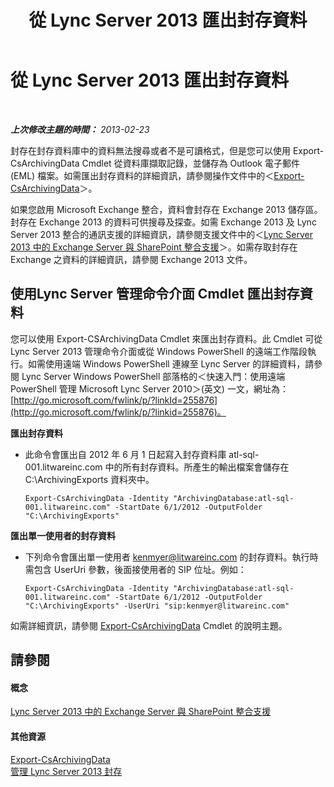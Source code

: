 ﻿---
title: 從 Lync Server 2013 匯出封存資料
TOCTitle: 從 Lync Server 2013 匯出封存資料
ms:assetid: 09450d54-769b-4741-924b-e390664d506f
ms:mtpsurl: https://technet.microsoft.com/zh-tw/library/JJ204657(v=OCS.15)
ms:contentKeyID: 49290020
ms.date: 08/10/2015
mtps_version: v=OCS.15
ms.translationtype: HT
---

# 從 Lync Server 2013 匯出封存資料

 

_**上次修改主題的時間：** 2013-02-23_

封存在封存資料庫中的資料無法搜尋或者不是可讀格式，但是您可以使用 Export-CsArchivingData Cmdlet 從資料庫擷取記錄，並儲存為 Outlook 電子郵件 (EML) 檔案。如需匯出封存資料的詳細資訊，請參閱操作文件中的＜[Export-CsArchivingData](export-csarchivingdata.md)＞。

如果您啟用 Microsoft Exchange 整合，資料會封存在 Exchange 2013 儲存區。封存在 Exchange 2013 的資料可供搜尋及探查。如需 Exchange 2013 及 Lync Server 2013 整合的通訊支援的詳細資訊，請參閱支援文件中的＜[Lync Server 2013 中的 Exchange Server 與 SharePoint 整合支援](lync-server-2013-exchange-and-sharepoint-integration-support.md)＞。如需存取封存在 Exchange 之資料的詳細資訊，請參閱 Exchange 2013 文件。

## 使用Lync Server 管理命令介面 Cmdlet 匯出封存資料

您可以使用 Export-CSArchivingData Cmdlet 來匯出封存資料。此 Cmdlet 可從 Lync Server 2013 管理命令介面或從 Windows PowerShell 的遠端工作階段執行。如需使用遠端 Windows PowerShell 連線至 Lync Server 的詳細資料，請參閱 Lync Server Windows PowerShell 部落格的＜快速入門：使用遠端 PowerShell 管理 Microsoft Lync Server 2010＞(英文) 一文，網址為：[http://go.microsoft.com/fwlink/p/?linkId=255876](http://go.microsoft.com/fwlink/p/?linkid=255876)。

**匯出封存資料**

  - 此命令會匯出自 2012 年 6 月 1 日起寫入封存資料庫 atl-sql-001.litwareinc.com 中的所有封存資料。所產生的輸出檔案會儲存在 C:\\ArchivingExports 資料夾中。
    
        Export-CsArchivingData -Identity "ArchivingDatabase:atl-sql-001.litwareinc.com" -StartDate 6/1/2012 -OutputFolder "C:\ArchivingExports"

**匯出單一使用者的封存資料**

  - 下列命令會匯出單一使用者 kenmyer@litwareinc.com 的封存資料。執行時需包含 UserUri 參數，後面接使用者的 SIP 位址。例如：
    
        Export-CsArchivingData -Identity "ArchivingDatabase:atl-sql-001.litwareinc.com" -StartDate 6/1/2012 -OutputFolder "C:\ArchivingExports" -UserUri "sip:kenmyer@litwareinc.com"

如需詳細資訊，請參閱 [Export-CsArchivingData](export-csarchivingdata.md) Cmdlet 的說明主題。

## 請參閱

#### 概念

[Lync Server 2013 中的 Exchange Server 與 SharePoint 整合支援](lync-server-2013-exchange-and-sharepoint-integration-support.md)  

#### 其他資源

[Export-CsArchivingData](export-csarchivingdata.md)  
[管理 Lync Server 2013 封存](lync-server-2013-managing-archiving.md)

